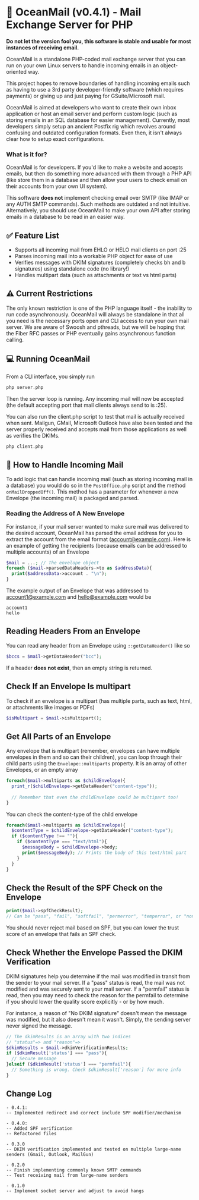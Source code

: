 # 📮 OceanMail (v0.4.1) - Mail Exchange Server for PHP
**Do not let the version fool you, this software is stable and usable for most instances of receiving email.**

OceanMail is a standalone PHP-coded mail exchange server that you can run on your own Linux servers to handle incoming emails in an object-oriented way.

This project hopes to remove boundaries of handling incoming emails such as having to use a 3rd party developer-friendly software (which requires payments) or giving up and just paying for GSuite/Microsoft mail.

OceanMail is aimed at developers who want to create their own inbox application or host an email server and perform custom logic (such as storing emails in an SQL database for easier management). Currently, most developers simply setup an ancient Postfix rig which revolves around confusing and outdated configuration formats. Even then, it isn't always clear how to setup exact configurations.

### What is it for?

OceanMail is for developers. If you'd like to make a website and accepts emails, but then do something more advanced with them through a PHP API (like store them in a database and then allow your users to check email on their accounts from your own UI system).

This software **does not** implement checking email over SMTP (like IMAP or any AUTH SMTP commands). Such methods are outdated and not intuitive. Alternatively, you should use OceanMail to make your own API after storing emails in a database to be read in an easier way.

## ✅ Feature List
- Supports all incoming mail from EHLO or HELO mail clients on port :25
- Parses incoming mail into a workable PHP object for ease of use
- Verifies messages with DKIM signatures (completely checks bh and b signatures) using standalone code (no library!)
- Handles multipart data (such as attachments or text vs html parts)

## ⚠ Current Restrictions
The only known restriction is one of the PHP language itself - the inability to run code asynchronously. OceanMail will always be standalone in that all you need is the necessary ports open and CLI access to run your own mail server. We are aware of Swoosh and pthreads, but we will be hoping that the Fiber RFC passes or PHP eventually gains asynchronous function calling.

## 💻 Running OceanMail
From a CLI interface, you simply run
```php
php server.php
```
Then the server loop is running. Any incoming mail will now be accepted (the default accepting port that mail clients always send to is :25).

You can also run the client.php script to test that mail is actually received when sent. Mailgun, GMail, Microsoft Outlook have also been tested and the server properly received and accepts mail from those applications as well as verifies the DKIMs.
```php
php client.php
```

## 🕋 How to Handle Incoming Mail
To add logic that can handle incoming mail (such as storing incoming mail in a database) you would do so in the `PostOffice.php` script and the method ``onMailDroppedOff()``. This method has a parameter for whenever a new Envelope (the incoming mail) is packaged and parsed.

### Reading the Address of A New Envelope
For instance, if your mail server wanted to make sure mail was delivered to the desired account, OceanMail has parsed the email address for you to extract the account from the email format (account@example.com). Here is an example of getting the recipients (because emails can be addressed to multiple accounts) of an Envelope
```php
$mail = ...; // The envelope object
foreach ($mail->parsedDataHeaders->to as $addressData){
  print($addressData->account . "\n");
}
```

The example output of an Envelope that was addressed to account1@example.com and hello@example.com would be
```
account1
hello
```

## Reading Headers From an Envelope
You can read any header from an Envelope using `::getDataHeader()` like so
```php
$bccs = $mail->getDataHeader("bcc");
```
If a header **does not exist**, then an empty string is returned.

## Check If an Envelope Is multipart
To check if an envelope is a multipart (has multiple parts, such as text, html, or attachments like images or PDFs)
```php
$isMultipart = $mail->isMultipart();
```
## Get All Parts of an Envelope
Any envelope that is multipart (remember, envelopes can have multiple envelopes in them and so can their children), you can loop through their child parts using the ```Envelope::multiparts``` property. It is an array of other Envelopes, or an empty array
```php
foreach($mail->multiparts as $childEnvelope){
  print_r($childEnvelope->getDataHeader("content-type"));
  
  // Remember that even the childEnvelope could be multipart too!
}
```

You can check the content-type of the child envelope
```php
foreach($mail->multiparts as $childEnvelope){
  $contentType = $childEnvelope->getDataHeader("content-type");
  if ($contentType !== ""){
    if ($contentType === "text/html"){
      $messageBody = $childEnvelope->body;
      print($messageBody); // Prints the body of this text/html part
    }
  }
}
```

## Check the Result of the SPF Check on the Envelope
```php
print($mail->spfCheckResult);
// Can be "pass", "fail", "softfail", "permerror", "temperror", or "none"
```
You should never reject mail based on SPF, but you can lower the trust score of an envelope that fails an SPF check.

## Check Whether the Envelope Passed the DKIM Verification
DKIM signatures help you determine if the mail was modified in transit from the sender to your mail server. If a "pass" status is read, the mail was not modified and was securely sent to your mail server. If a "permfail" status is read, then you may need to check the reason for the permfail to determine if you should lower the quality score explicitly - or by how much.

For instance, a reason of "No DKIM signature" doesn't mean the message was modified, but it also doesn't mean it wasn't. Simply, the sending server never signed the message.
```php
// The dkimResults is an array with two indices
// "status"=> and "reason"=>
$dkimResults = $mail->dkimVerificationResults;
if ($dkimResult['status'] === "pass"){
  // Secure message
}elseif ($dkimResult['status'] === "permfail"){
  // Something is wrong. Check $dkimResult['reason'] for more info
}
```

## Change Log
```
- 0.4.1:
-- Implemented redirect and correct include SPF modifier/mechanism

- 0.4.0:
-- Added SPF verification
-- Refactored files

- 0.3.0
-- DKIM verification implemented and tested on multiple large-name senders (Gmail, Outlook, MailGun)

- 0.2.0
-- Finish implementing commonly known SMTP commands
-- Test receiving mail from large-name senders

- 0.1.0
-- Implement socket server and adjust to avoid hangs
```
